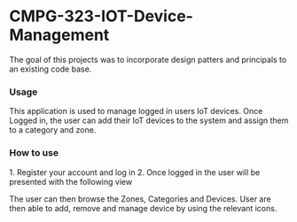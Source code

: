 # CMPG-323-IOT-Device-Management
The goal of this projects was to incorporate design patters and principals to an existing code base.

<h3>Usage</h3>
This application is used to manage logged in users IoT devices. Once Logged in, the user can add their IoT devices to the system and assign them to a category and zone.

<h3>How to use</h3>
1.	Register your account and log in
2.	Once logged in the user will be presented with the following view
 

The user can then browse the Zones, Categories and Devices. User are then able to add, remove and manage device by using the relevant icons.
